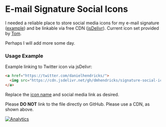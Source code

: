 # E-mail Signature Social Icons

I needed a reliable place to store social media icons for my e-mail signature ([example](https://rawcdn.githack.com/dmhendricks/signature-social-icons/642dde9908c197235eaf46af18b284ba10463646/signature-example.html)) and be linkable via free CDN ([jsDelivr](https://www.jsdelivr.com/?utm_source=github.com&utm_medium=campaign&utm_content=link&utm_campaign=dmhendricks%2Fsignature-social-icons)). Current icon set provided by [Tom](http://tomswebspace.com/round-social-media-icons/?utm_source=github.com&utm_medium=campaign&utm_content=link&utm_campaign=dmhendricks%2Fsignature-social-icons).

Perhaps I will add more some day.

### Usage Example

Example linking to Twitter icon via jsDelivr:

```html
<a href="https://twitter.com/danielhendricks/">
  <img src="https://cdn.jsdelivr.net/gh/dmhendricks/signature-social-icons/icons/round-flat-filled/50px/twitter.png" alt="Twitter" title="Twitter" width="25" height="25" />
</a>
```

Replace the [icon name](https://github.com/dmhendricks/signature-social-icons/tree/master/icons/round-flat-filled/50px/) and social media link as desired.

Please **DO NOT** link to the file directly on GitHub. Please use a CDN, as shown above.

[![Analytics](https://ga-beacon.appspot.com/UA-126205765-1/dmhendricks/signature-social-icons?flat)](https://ga-beacon.appspot.com/?utm_source=github.com&utm_medium=campaign&utm_content=button&utm_campaign=dmhendricks%2Fsignature-social-icons)
